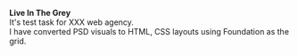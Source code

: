 <b>Live In The Grey </b> </br>
It's test task for XXX web agency.</br>
I have converted PSD visuals to HTML, CSS layouts using Foundation as the grid.
